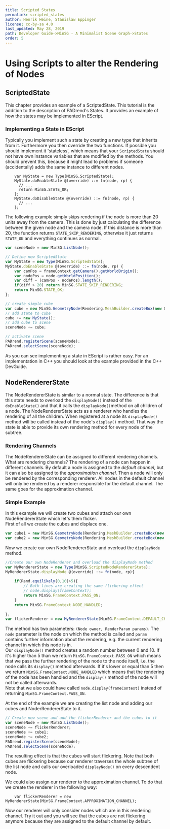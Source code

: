 ```yaml
---
title: Scripted States
permalink: scripted_states
author: Henrik Heine, Stanislaw Eppinger
license: cc-by-sa 4.0
last_updated: May 28, 2019
path: Developer Guide->MinSG - A Minimalist Scene Graph->States
order: 5
---
```

<!------------------------------------------------------------------------------------------------
This work is licensed under the Creative Commons Attribution-ShareAlike 4.0 International License.
 To view a copy of this license, visit http://creativecommons.org/licenses/by-sa/4.0/.
 Author: Henrik Heine (hheine@mail.uni-paderborn.de)
         Stanislaw Eppinger (eppinger@mail.uni-paderborn.de)
 PADrend Version 1.0.0
------------------------------------------------------------------------------------------------->

# Using Scripts to alter the Rendering of Nodes

## ScriptedState
This chapter provides an example of a ScriptedState. This tutorial is the addition to the description of PADrend's States. It provides an example of how the states may be implemented in EScript. 

### Implementing a State in EScript

Typically you implement such a state by creating a new type that inherits from it. Furthermore you then override the two functions. If possible you should implement it 'stateless', which means that your `ScriptedState` should not have own instance variables that are modified by the methods. You should prevent this, because it might lead to problems if someone (accidentally) adds the same instance to different nodes.  

```
    var MyState = new Type(MinSG.ScriptedState);
    MyState.doEnableState @(override) ::= fn(node, rp) {
      // ...
      return MinSG.STATE_OK;
    };
    MyState.doDisableState @(override) ::= fn(node, rp) {
      // ...
    };
```

The following example simply skips rendering if the node is more than 20 units away from the camera. This is done by just calculating the difference between the given node and the camera node. If this distance is more than 20, the function returns `STATE_SKIP_RENDERING`, otherwise it just returns `STATE_OK` and everything continues as normal.

<!---INCLUDE src=ScriptedState.escript, start=14, end=35--->
<!---BEGINN_CODESECTION--->
<!---Automaticly generated section. Do not edit!!!--->
```js
var sceneNode = new MinSG.ListNode();

// Define new ScriptedState
var MyState = new Type(MinSG.ScriptedState);
MyState.doEnableState @(override) ::= fn(node, rp) {
    var camPos = frameContext.getCamera().getWorldOrigin();
    var nodePos = node.getWorldPosition();
    var diff = (camPos - nodePos).length();
    if(diff > 20) return MinSG.STATE_SKIP_RENDERING;
    return MinSG.STATE_OK;
};

// create simple cube
var cube = new MinSG.GeometryNode(Rendering.MeshBuilder.createBox(new Geometry.Box(0,0,0,1,1,1)));
// add state to cube
cube += new MyState();
// add cube to scene
sceneNode += cube;

// activate scene
PADrend.registerScene(sceneNode);
PADrend.selectScene(sceneNode);
```
<!---END_CODESECTION--->

As you can see implementing a state in EScript is rather easy. For an implementation in C++ you should look at the example provided in the C++ DevGuide.

## NodeRendererState
The NodeRendererState is similar to a normal state. The difference is that this state needs to overload the `displayNode()` instead of the `doEnableState()` and that it calls the `displayNode()`method on all children of a node. The NodeRendererState acts as a renderer who handles the rendering of all the children. When registered at a node its `displayNode()` method will be called instead of the node's `display()` method. That way the state is able to provide its own rendering method for every node of the subtree.

### Rendering Channels
The NodeRendererState can be assigned to different rendering channels. What are rendering channels? The rendering of a node can happen in different channels. By default a node is assigned to the *default channel*, but it can also be assigned to the *approximation channel*. Then a node will only be rendered by the corresponding renderer. All nodes in the default channel will only be rendered by a renderer responsible for the default channel. The same goes for the approximation channel. 

### Simple Example
In this example we will create two cubes and attach our own NodeRendererState which let's them flicker.  
First of all we create the cubes and displace one.

<!---INCLUDE src=NodeRendererState.escript, start=15, end=16--->
<!---BEGINN_CODESECTION--->
<!---Automaticly generated section. Do not edit!!!--->
```js
var cube1 = new MinSG.GeometryNode(Rendering.MeshBuilder.createBox(new Geometry.Box(0,0,0,1,1,1)));
var cube2 = new MinSG.GeometryNode(Rendering.MeshBuilder.createBox(new Geometry.Box(0,0,0,1,1,1)));
```
<!---END_CODESECTION--->

Now we create our own NodeRendererState and overload the `displayNode` method.

<!---INCLUDE src=NodeRendererState.escript, start=20, end=32--->
<!---BEGINN_CODESECTION--->
<!---Automaticly generated section. Do not edit!!!--->
```js
//Create our own NodeRenderer and overload the displayNode method
var MyRendererState = new Type(MinSG.ScriptedNodeRendererState);
MyRendererState.displayNode @(override) ::= fn(node, rp){
    
    if(Rand.equilikely(0,10)>5){
        // Both lines are creating the same flickering effect
        // node.display(frameContext);
        return MinSG.FrameContext.PASS_ON;
    }
    return MinSG.FrameContext.NODE_HANDLED;
    
};
var flickerRenderer = new MyRendererState(MinSG.FrameContext.DEFAULT_CHANNEL);
```
<!---END_CODESECTION--->

The method has two parameters: `(Node owner, RenderParam params)`. The `node` parameter is the node on which the method is called and `param` contains further information about the rendering, e.g. the current rendering channel in which this node is in.  
Our `displayNode()` method creates a random number between 0 and 10. If it's higher than 5 than we return `MinSG.FrameContext.PASS_ON` which means that we pass the further rendering of the node to the node itself, i.e. the node calls its `display()` method afterwards. If it's lower or equal than 5 then we return `MinSG.FrameContext.NODE_HANDLED` which means that the rendering of the node has been handled and the `display()` method of the node will not be called afterwards.  
Note that we also could have called `node.display(frameContext)` instead of returning `MinSG.FrameContext.PASS_ON`.

At the end of the example we are creating the list node and adding our cubes and NoderRendererState to it. 

<!---INCLUDE src=NodeRendererState.escript, start=35, end=41--->
<!---BEGINN_CODESECTION--->
<!---Automaticly generated section. Do not edit!!!--->
```js
// Create new scene and add the flickerRenderer and the cubes to it
var sceneNode = new MinSG.ListNode();
sceneNode += flickerRenderer;
sceneNode += cube1;
sceneNode += cube2;
PADrend.registerScene(sceneNode);
PADrend.selectScene(sceneNode);
```
<!---END_CODESECTION--->

The resulting effect is that the cubes will start flickering. Note that both cubes are flickering because our renderer traverses the whole subtree of the list node and calls our overloaded `displayNode()` on every descendent node.

We could also assign our renderer to the approximation channel. To do that we create the renderer in the following way: 

```
    var flickerRenderer = new MyRendererState(MinSG.FrameContext.APPROXIMATION_CHANNEL);
```

Now our renderer will only consider nodes which are in this rendering channel. Try it out and you will see that the cubes are not flickering anymore because they are assigned to the default channel by default.

